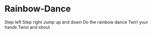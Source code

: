 # Rainbow-Dance
Step left
Step right
Jump up and down
Do the rainbow dance
Twirl your hands
Twist and shout
